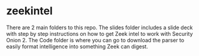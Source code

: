 # zeekintel
There are 2 main folders to this repo. The slides folder includes a slide deck with step by step instructions on how to get Zeek intel to work with Security Onion 2. The Code folder is where you can go to download the parser to easily format intelligence into something Zeek can digest.
